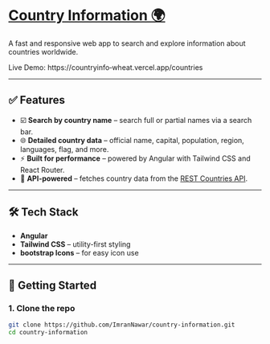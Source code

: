 # [Country Information 🌍](https://countryinfo-wheat.vercel.app/countries)

A fast and responsive web app to search and explore information about countries worldwide.

Live Demo: https://countryinfo‑wheat.vercel.app/countries

---

## ✅ Features

- ☑️ **Search by country name** – search full or partial names via a search bar.  
- 🌐 **Detailed country data** – official name, capital, population, region, languages, flag, and more.  
- ⚡ **Built for performance** – powered by Angular with Tailwind CSS and React Router.  
- 🔌 **API-powered** – fetches country data from the [REST Countries API](https://restcountries.com/).  

---

## 🛠️ Tech Stack

- **Angular**
- **Tailwind CSS** – utility-first styling
- **bootstrap Icons** – for easy icon use

---

## 🚀 Getting Started

### 1. Clone the repo

```bash
git clone https://github.com/ImranNawar/country-information.git
cd country-information
